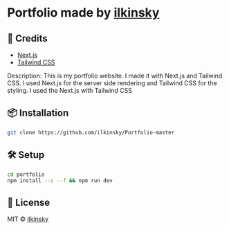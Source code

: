 # Portfolio made by [ilkinsky](https://github.com/ilkinsky)

## 📝 Credits

 - [Next.js](https://nextjs.org/)
 - [Tailwind CSS](https://tailwindcss.com/)

 Description: This is my portfolio website. I made it with Next.js and Tailwind CSS. I used Next.js for the server side rendering and Tailwind CSS for the styling. I used the Next.js with Tailwind CSS

## 📦 Installation

```bash 
git clone https://github.com/ilkinsky/Portfolio-master
```

## 🛠 Setup

```bash
cd portfolio
npm install --s --f && npm run dev
```

## 📄 License

MIT © [ilkinsky](./LICENSE)
